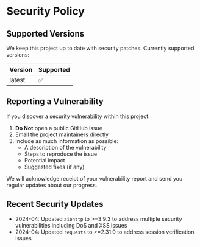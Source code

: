 # Security Policy

## Supported Versions

We keep this project up to date with security patches. Currently supported versions:

| Version | Supported          |
| ------- | ------------------ |
| latest  | :white_check_mark: |

## Reporting a Vulnerability

If you discover a security vulnerability within this project:

1. **Do Not** open a public GitHub issue
2. Email the project maintainers directly
3. Include as much information as possible:
   - A description of the vulnerability
   - Steps to reproduce the issue
   - Potential impact
   - Suggested fixes (if any)

We will acknowledge receipt of your vulnerability report and send you regular updates about our progress.

## Recent Security Updates

- 2024-04: Updated `aiohttp` to >=3.9.3 to address multiple security vulnerabilities including DoS and XSS issues
- 2024-04: Updated `requests` to >=2.31.0 to address session verification issues 